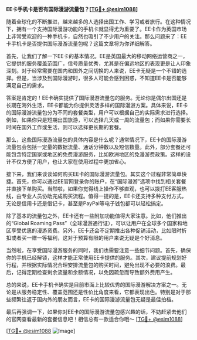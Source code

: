 **EE卡手机卡是否有国际漫游流量包？[[TG💪+ @esim1088](https://t.me/s/esim1088)]**

随着全球化的不断推进，越来越多的人选择出国工作、学习或者旅行。在这种情况下，拥有一个支持国际漫游功能的手机卡就显得尤为重要了。EE卡作为英国市场上非常受欢迎的一种手机卡，自然也吸引了不少用户的关注。那么问题来了：EE卡手机卡是否提供国际漫游流量包呢？这篇文章将为你详细解答。

首先，让我们了解一下EE卡的基本情况。EE是英国最大的移动网络运营商之一，它提供的服务覆盖范围广，信号质量优秀，尤其是在偏远地区的表现更是让人印象深刻。对于经常需要在国内和国外之间切换的人来说，EE卡无疑是一个不错的选择。但是，当涉及到国际漫游时，很多人可能会感到困惑，不知道EE卡是否能够满足自己的需求。

答案是肯定的！EE卡确实提供了国际漫游流量包的服务。无论你是偶尔出国还是长期在海外生活，EE卡都能为你提供灵活多样的国际漫游方案。具体来说，EE卡的国际漫游流量包分为不同的套餐类型，用户可以根据自己的实际需求进行选择。例如，如果你只是短期出国旅游，可以选择几天或一周的流量包；而如果你需要长时间在国外工作或生活，则可以选择更长期的套餐。

那么，这些国际漫游流量包的具体内容是什么呢？通常情况下，EE卡的国际漫游流量包会包括一定量的数据流量、通话分钟数以及短信数量。此外，部分套餐还可能包含特定国家或地区的免费漫游服务，比如欧洲地区的免漫游费政策。这样的设计不仅方便了用户，也让大家在使用过程中更加省心。

接下来，我们来谈谈如何购买EE卡的国际漫游流量包。其实这个过程非常简单快捷。首先，你可以通过EE官网登录你的账户，在“国际漫游”选项中找到相关套餐并直接下单购买。当然啦，如果你觉得线上操作不够直观，也可以拨打EE客服热线，由专业人员协助完成购买流程。值得一提的是，EE卡还支持多种支付方式，无论是信用卡还是借记卡，甚至是PayPal等电子钱包都可以轻松搞定。

除了基本的流量包之外，EE卡还有一些附加功能值得大家注意。比如，他们推出的“Global Roaming Pass”（全球漫游通行证），可以让用户在全球多个国家和地区享受优惠的漫游资费。另外，EE卡还会不定期推出各种促销活动，比如限时折扣或者买一赠一等福利，这对于预算有限的用户来说无疑是个好消息。

当然啦，在享受国际漫游服务的同时，我们也需要注意一些细节问题。首先，确保你的手机已经解锁，这样才能正常使用EE卡提供的服务。其次，建议提前规划好行程，并根据实际情况合理安排流量包的购买时间，避免出现不必要的浪费。最后，记得定期检查剩余流量和余额情况，以免因疏忽而导致额外费用产生。

总的来说，EE卡手机卡确实是目前市面上比较优秀的国际漫游解决方案之一。无论是从服务稳定性、覆盖范围还是性价比角度来看，它都表现出色。特别是对于那些频繁往返于国内外的朋友而言，EE卡的国际漫游流量包无疑是最佳拍档。

最后再强调一下，如果你对EE卡的国际漫游流量包感兴趣的话，不妨赶紧去他们的官网查看最新的套餐信息吧！相信总有一款适合你哦～ [[TG💪+ @esim1088](https://t.me/s/esim1088)]

[[TG💪+ @esim1088](https://t.me/s/esim1088) ![Image](https://i.postimg.cc/4NQfJmqS/Snipaste-2025-05-13-00-14-12.png)]